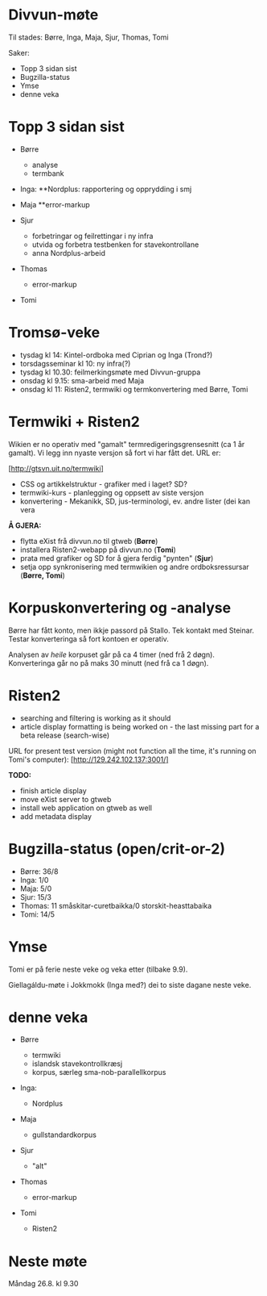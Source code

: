 # Divvun-møte

Til stades: Børre, Inga, Maja, Sjur, Thomas, Tomi

Saker:
* Topp 3 sidan sist
* Bugzilla-status
* Ymse
* denne veka

# Topp 3 sidan sist

* Børre
    - analyse
    - termbank

* Inga:
**Nordplus: rapportering og opprydding i smj

* Maja
**error-markup

* Sjur
    - forbetringar og feilrettingar i ny infra
    - utvida og forbetra testbenken for stavekontrollane
    - anna Nordplus-arbeid

* Thomas
    - error-markup

* Tomi

# Tromsø-veke

* tysdag kl 14: Kintel-ordboka med Ciprian og Inga (Trond?)
* torsdagsseminar kl 10: ny infra(?)
* tysdag kl 10.30: feilmerkingsmøte med Divvun-gruppa
* onsdag kl 9.15: sma-arbeid med Maja
* onsdag kl 11: Risten2, termwiki og termkonvertering med Børre, Tomi

# Termwiki + Risten2

Wikien er no operativ med "gamalt" termredigeringsgrensesnitt (ca 1 år gamalt).
Vi legg inn nyaste versjon så fort vi har fått det. URL er:

[http://gtsvn.uit.no/termwiki]

* CSS og artikkelstruktur - grafiker med i laget? SD?
* termwiki-kurs - planlegging og oppsett av siste versjon
* konvertering - Mekanikk, SD, jus-terminologi, ev. andre lister (dei kan vera 

**Å GJERA:**
* flytta eXist frå divvun.no til gtweb (**Børre**)
* installera Risten2-webapp på divvun.no (**Tomi**)
* prata med grafiker og SD for å gjera ferdig "pynten" (**Sjur**)
* setja opp synkronisering med termwikien og andre ordboksressursar
  (**Børre, Tomi**)

# Korpuskonvertering og -analyse

Børre har fått konto, men ikkje passord på Stallo. Tek kontakt med Steinar.
Testar konverteringa så fort kontoen er operativ.

Analysen av *heile* korpuset går på ca 4 timer (ned frå 2 døgn). Konverteringa går no på maks 30 minutt (ned frå ca 1 døgn).

# Risten2

* searching and filtering is working as it should
* article display formatting is being worked on - the last missing part for a beta release (search-wise)

URL for present test version (might not function all the time, it's running on
Tomi's computer): [http://129.242.102.137:3001/]

**TODO:**
* finish article display
* move eXist server to gtweb
* install web application on gtweb as well
* add metadata display

# Bugzilla-status (open/crit-or-2)
* Børre: 36/8
* Inga: 1/0
* Maja: 5/0
* Sjur: 15/3
* Thomas: 11 småskitar-curetbaikka/0 storskit-heasttabaika
* Tomi: 14/5

# Ymse

Tomi er på ferie neste veke og veka etter (tilbake 9.9).

Giellagáldu-møte i Jokkmokk (Inga med?) dei to siste dagane neste veke.

# denne veka

* Børre
    - termwiki
    - islandsk stavekontrollkræsj
    - korpus, særleg sma-nob-parallellkorpus

* Inga:
    - Nordplus

* Maja
    - gullstandardkorpus

* Sjur
    - "alt"

* Thomas
    - error-markup

* Tomi
    - Risten2

# Neste møte

Måndag 26.8. kl 9.30
